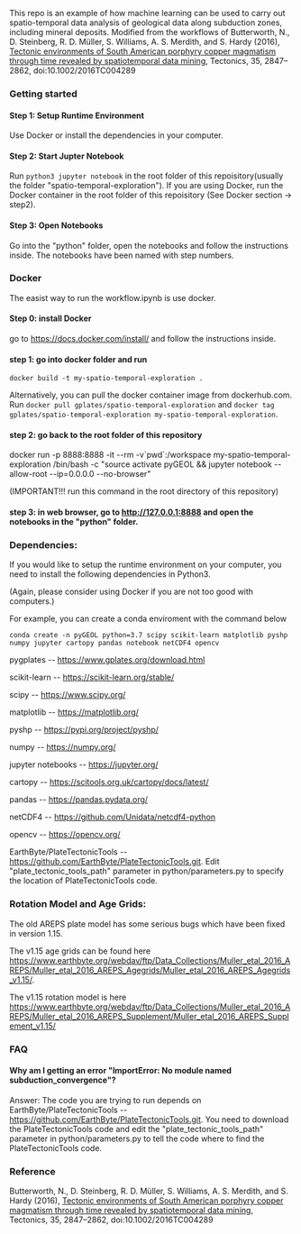 This repo is an example of how machine learning can be used to carry out spatio-temporal data analysis of geological data along subduction zones, including mineral deposits. Modified from the workflows of Butterworth, N., D. Steinberg, R. D. Müller, S. Williams, A. S. Merdith, and S. Hardy (2016), [Tectonic environments of South American porphyry copper magmatism through time revealed by spatiotemporal data mining](https://agupubs.onlinelibrary.wiley.com/doi/full/10.1002/2016TC004289), Tectonics, 35, 2847–2862, doi:10.1002/2016TC004289

### Getting started

#### Step 1: Setup Runtime Environment
Use Docker or install the dependencies in your computer.

#### Step 2: Start Jupter Notebook
Run `python3 jupyter notebook` in the root folder of this repoisitory(usually the folder "spatio-temporal-exploration").
If you are using Docker, run the Docker container in the root folder of this repoisitory (See Docker section -> step2).

#### Step 3: Open Notebooks
Go into the "python" folder, open the notebooks and follow the instructions inside.
The notebooks have been named with step numbers. 

### Docker

The easist way to run the workflow.ipynb is use docker.

#### Step 0: install Docker 
go to https://docs.docker.com/install/ and follow the instructions inside.

#### step 1: go into docker folder and run 
`docker build -t my-spatio-temporal-exploration .`

Alternatively, you can pull the docker container image from dockerhub.com. Run `docker pull gplates/spatio-temporal-exploration` and `docker tag gplates/spatio-temporal-exploration my-spatio-temporal-exploration`.

#### step 2: go back to the root folder of this repository
docker run -p 8888:8888 -it --rm -v\`pwd\`:/workspace my-spatio-temporal-exploration /bin/bash -c "source activate pyGEOL && jupyter notebook --allow-root --ip=0.0.0.0 --no-browser" 

(IMPORTANT!!! run this command in the root directory of this repository)

#### step 3: in web browser, go to http://127.0.0.1:8888 and open the notebooks in the "python" folder.

### Dependencies:

If you would like to setup the runtime environment on your computer, you need to install the following dependencies in Python3.

(Again, please consider using Docker if you are not too good with computers.)

For example, you can create a conda enviroment with the command below

`conda create -n pyGEOL python=3.7 scipy scikit-learn matplotlib pyshp numpy jupyter cartopy pandas notebook netCDF4 opencv`

pygplates -- https://www.gplates.org/download.html

scikit-learn -- https://scikit-learn.org/stable/

scipy -- https://www.scipy.org/

matplotlib -- https://matplotlib.org/

pyshp -- https://pypi.org/project/pyshp/

numpy -- https://numpy.org/

jupyter notebooks -- https://jupyter.org/

cartopy -- https://scitools.org.uk/cartopy/docs/latest/

pandas -- https://pandas.pydata.org/

netCDF4 -- https://github.com/Unidata/netcdf4-python

opencv -- https://opencv.org/

EarthByte/PlateTectonicTools -- https://github.com/EarthByte/PlateTectonicTools.git. Edit "plate_tectonic_tools_path" parameter in python/parameters.py to specify the location of PlateTectonicTools code.

### Rotation Model and Age Grids:

The old AREPS plate model has some serious bugs which have been fixed in version 1.15.  

The v1.15 age grids can be found here https://www.earthbyte.org/webdav/ftp/Data_Collections/Muller_etal_2016_AREPS/Muller_etal_2016_AREPS_Agegrids/Muller_etal_2016_AREPS_Agegrids_v1.15/.

The v1.15 rotation model is here https://www.earthbyte.org/webdav/ftp/Data_Collections/Muller_etal_2016_AREPS/Muller_etal_2016_AREPS_Supplement/Muller_etal_2016_AREPS_Supplement_v1.15/


### FAQ
#### Why am I getting an error "ImportError: No module named subduction_convergence"?
Answer: The code you are trying to run depends on EarthByte/PlateTectonicTools -- https://github.com/EarthByte/PlateTectonicTools.git. You need to download the PlateTectonicTools code and edit the "plate_tectonic_tools_path" parameter in python/parameters.py to tell the code where to find the PlateTectonicTools code.

### Reference
Butterworth, N., D. Steinberg, R. D. Müller, S. Williams, A. S. Merdith, and S. Hardy (2016), [Tectonic environments of South American porphyry copper magmatism through time revealed by spatiotemporal data mining](https://agupubs.onlinelibrary.wiley.com/doi/full/10.1002/2016TC004289), Tectonics, 35, 2847–2862, doi:10.1002/2016TC004289
